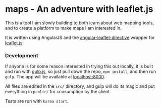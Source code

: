 # maps - An adventure with leaflet.js

This is a tool I am slowly building to both learn about web mapping tools, and to create a platform to make maps I am interested in.

It is written using AngularJS and the [angular-leaflet-directive](https://github.com/tombatossals/angular-leaflet-directive) wrapper for [leaflet.js](http://leafletjs.com/).

### Development
If anyone is for some reason interested in trying this out locally, it is built and run with [gulp.js](http://gulpjs.com/), so just pull down the repo, `npm install`, and then run `gulp`. The app will be available at [localhost:8000](http://localhost:8000).

All files are edited in the `src/` directory, and gulp will do its magic and put everything in `public/` for consumption by the client.

Tests are run with `karma start`.
